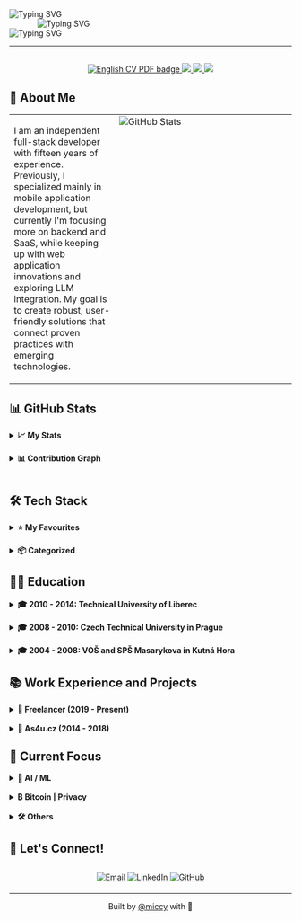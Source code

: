 <div align="left">
  <!-- Opening tag -->
  <img src="https://readme-typing-svg.herokuapp.com?font=JetBrains+Mono&weight=800&size=28&duration=1000&repeat=false&color=1d68dc&vCenter=true&width=600&height=28&lines=%3Cmiccy.dev%3E" alt="Typing SVG" />
  <!-- Content s odsazením vlevo -->
  <div style="margin-left: 50px;">
    <img src="https://readme-typing-svg.herokuapp.com?font=Fira+Code&weight=200&duration=1500&pause=1000&color=FFB11B&vCenter=true&multiline=true&width=600&height=150&lines=%F0%9F%9A%80+Full+Stack+Developer+%7C+15%2B+years+of+experience;%F0%9F%93%B1+React+Native+%7C+Expo+%7C+30%2B+apps+built;%F0%9F%9B%A1%EF%B8%8F+Privacy-First+%7C+Self-Hosted+%7C+Local-First;%F0%9F%A7%A0+AI%2FML+%7C+LLMs+%7C+MCP+%7C+RAG;%F0%9F%9F%A0+Bitcoin+Maxi+%7C+Orange+Pilled+%7C+SAT+Stacker" alt="Typing SVG" />
  </div>
  <img src="https://readme-typing-svg.herokuapp.com?font=JetBrains+Mono&weight=800&size=28&duration=100&repeat=false&color=1d68dc&vCenter=true&width=600&height=28&lines=%3C%2Fmiccy.dev%3E" alt="Typing SVG" />
</div>

---

<div align="center" style="margin-top: 30px; margin-bottom: 30px;">
  <a href="./cv/cv-en.pdf">
    <img src="https://img.shields.io/badge/🇬🇧_CV-PDF-1d68dc?style=for-the-badge&labelColor=1d68dc&color=ffb21c" alt="English CV PDF badge" />
  </a>
  <a href="./cv/cv-en.html">
    <img src="https://img.shields.io/badge/🇬🇧_CV-HTML-1d68dc?style=for-the-badge&labelColor=1d68dc&color=ffb21c" />
  </a>
  <a href="./cv/cv-cs.pdf">
    <img src="https://img.shields.io/badge/🇨🇿_CV-PDF-1d68dc?style=for-the-badge&labelColor=1d68dc&color=ffb21c" />
  </a>
  <a href="./cv/cv-cs.html">
    <img src="https://img.shields.io/badge/🇨🇿_CV-HTML-1d68dc?style=for-the-badge&labelColor=1d68dc&color=ffb21c" />
  </a>
</div>

## 🚀 About Me

<table>
  <tr>
    <td class="top">
      <p>
      I am an independent full-stack developer with fifteen years of experience. Previously, I specialized mainly in mobile application development, but currently I'm focusing more on backend and SaaS, while keeping up with web application innovations and exploring LLM integration. My goal is to create robust, user-friendly solutions that connect proven practices with emerging technologies.
      </p>
    </td>
    <td valign="top" width="300">
      <img src="https://github-readme-stats.vercel.app/api/top-langs/?username=miccy&layout=compact&theme=tokyonight&hide_border=true" alt="GitHub Stats" />
    </td>
  </tr>
</table>

## 📊 GitHub Stats

<details> 
  <summary><strong>📈 My Stats</strong></summary>
  <br>
<table>
	<tr>
		<td>
			<img src="https://github-readme-streak-stats.herokuapp.com/?user=miccy&hide_border=true&theme=github-dark-blue" alt="GitHub Streak Stats" />
		</td>
		<td>
			<img src="https://github-readme-stats.vercel.app/api?username=miccy&show_icons=true&hide_border=true&theme=github_dark&rank_icon=github" />
		</td>
	</tr>
</table>
</details> 
<br>
<details> 
  <summary><b>📊 Contribution Graph</b></summary>
<br>
<div align="center">
  <img src="https://github-readme-activity-graph.vercel.app/graph?username=miccy&theme=github-dark&hide_border=true&area=true" alt="Activity Graph" />
</div>
</details>
<br>

## 🛠️ Tech Stack

<details>
  <summary><b>⭐ My Favourites</b></summary>
  <br>
  <p align="center">
  <img src="https://skillicons.dev/icons?i=astro,ts,react,fastapi,tailwind,appwrite,github,docker,apple,bun,tauri,grafana" height="42"/>
</p>
</details>
<br>
<details> 
  <summary><b>📦 Categorized</b></summary>
<br>
<table width="100%" style="border-collapse: collapse;">
  <tr>
    <td width="110" style="border: none; padding: 8px 0;"><strong>Languages:</strong></td>
    <td align="right" style="border: none; white-space: nowrap; vertical-align: middle;">
      <img src="https://img.shields.io/badge/TypeScript-666666?style=for-the-badge&logo=typescript&logoColor=white" alt="TypeScript"><img src="https://img.shields.io/badge/JavaScript-555555?style=for-the-badge&logo=javascript&logoColor=white" alt="JavaScript"><img src="https://img.shields.io/badge/Effect-444444?style=for-the-badge&logoColor=white" alt="Effect"><img src="https://img.shields.io/badge/Java-333333?style=for-the-badge&logo=openjdk&logoColor=white" alt="Java"><img src="https://img.shields.io/badge/Rust-222222?style=for-the-badge&logo=rust&logoColor=white" alt="Rust"><img src="https://img.shields.io/badge/SQL-111111?style=for-the-badge&logo=mysql&logoColor=white" alt="SQL">
    </td>
  </tr>
  <tr>
    <td width="110" style="border: none; padding: 8px 0;"><strong>Mobile:</strong></td>
    <td align="right" style="border: none; white-space: nowrap;">
      <img src="https://img.shields.io/badge/React_Native-666666?style=for-the-badge&logo=react&logoColor=white" alt="React Native"><img src="https://img.shields.io/badge/Expo-555555?style=for-the-badge&logo=expo&logoColor=white" alt="Expo"><img src="https://img.shields.io/badge/EAS-444444?style=for-the-badge&logo=expo&logoColor=white" alt="EAS"><img src="https://img.shields.io/badge/Tamagui-333333?style=for-the-badge&logoColor=white" alt="Tamagui"><img src="https://img.shields.io/badge/Gluestack-222222?style=for-the-badge&logoColor=white" alt="Gluestack"><img src="https://img.shields.io/badge/NativeWind-111111?style=for-the-badge&logo=tailwindcss&logoColor=white" alt="NativeWind">
    </td>
  </tr>
  <tr>
    <td width="110" style="border: none; padding: 8px 0;"><strong>Frontend:</strong></td>
    <td align="right" style="border: none; white-space: nowrap;">
      <img src="https://img.shields.io/badge/HTML5-777777?style=for-the-badge&logo=html5&logoColor=white" alt="HTML5"><img src="https://img.shields.io/badge/CSS3-666666?style=for-the-badge&logo=css3&logoColor=white" alt="CSS3"><img src="https://img.shields.io/badge/React-555555?style=for-the-badge&logo=react&logoColor=white" alt="React"><img src="https://img.shields.io/badge/Next_JS-444444?style=for-the-badge&logo=next.js&logoColor=white" alt="Next JS"><img src="https://img.shields.io/badge/Astro-333333?style=for-the-badge&logo=astro&logoColor=white" alt="Astro"><img src="https://img.shields.io/badge/Radix_UI-222222?style=for-the-badge&logo=radixui&logoColor=white" alt="Radix UI"><img src="https://img.shields.io/badge/TailwindCSS-111111?style=for-the-badge&logo=tailwind-css&logoColor=white" alt="TailwindCSS">
    </td>
  </tr>
  <tr>
    <td width="110" style="border: none; padding: 8px 0;"><strong>Backend:</strong></td>
    <td align="right" style="border: none; white-space: nowrap;">
      <img src="https://img.shields.io/badge/Node.js-666666?style=for-the-badge&logo=node.js&logoColor=white" alt="NodeJS"><img src="https://img.shields.io/badge/Bun-555555?style=for-the-badge&logo=bun&logoColor=white" alt="Bun"><img src="https://img.shields.io/badge/Serverless-444444?style=for-the-badge&logo=serverless&logoColor=white" alt="Serverless"><img src="https://img.shields.io/badge/Deno-333333?style=for-the-badge&logo=deno&logoColor=white" alt="Deno"><img src="https://img.shields.io/badge/Express.js-222222?style=for-the-badge&logo=express&logoColor=white" alt="Express.js"><img src="https://img.shields.io/badge/NestJS-111111?style=for-the-badge&logo=nestjs&logoColor=white" alt="NestJS">
    </td>
  </tr>
  <tr>
    <td width="110" style="border: none; padding: 8px 0;"><strong>Desktop:</strong></td>
    <td align="right" style="border: none; white-space: nowrap;">
      <img src="https://img.shields.io/badge/Electron-222222?style=for-the-badge&logo=electron&logoColor=white" alt="Electron"><img src="https://img.shields.io/badge/Tauri-111111?style=for-the-badge&logo=tauri&logoColor=white" alt="Tauri">
    </td>
  </tr>
  <tr>
    <td width="110" style="border: none; padding: 8px 0;"><strong>State:</strong></td>
    <td align="right" style="border: none; white-space: nowrap;">
      <img src="https://img.shields.io/badge/Redux-555555?style=for-the-badge&logo=redux&logoColor=white" alt="Redux"><img src="https://img.shields.io/badge/LegendState-444444?style=for-the-badge&logo=react&logoColor=white" alt="LegendState"><img src="https://img.shields.io/badge/Zustand-333333?style=for-the-badge&logo=react&logoColor=white" alt="Zustand"><img src="https://img.shields.io/badge/TanStack_Query-222222?style=for-the-badge&logo=react-query&logoColor=white" alt="TanStack Query"><img src="https://img.shields.io/badge/Context_API-111111?style=for-the-badge&logo=react&logoColor=white" alt="Context API">
    </td>
  </tr>
  <tr>
    <td width="110" style="border: none; padding: 8px 0;"><strong>API:</strong></td>
    <td align="right" style="border: none; white-space: nowrap;">
      <img src="https://img.shields.io/badge/REST_API-777777?style=for-the-badge&logo=api&logoColor=white" alt="REST API"><img src="https://img.shields.io/badge/GraphQL-666666?style=for-the-badge&logo=graphql&logoColor=white" alt="GraphQL"><img src="https://img.shields.io/badge/Apollo-555555?style=for-the-badge&logo=apollo-graphql&logoColor=white" alt="Apollo"><img src="https://img.shields.io/badge/Webhooks-444444?style=for-the-badge&logo=webhooks&logoColor=white" alt="Webhooks"><img src="https://img.shields.io/badge/Cron-333333?style=for-the-badge&logo=clockify&logoColor=white" alt="Cron"><img src="https://img.shields.io/badge/Swagger-222222?style=for-the-badge&logo=swagger&logoColor=white" alt="Swagger"><img src="https://img.shields.io/badge/OpenAPI-111111?style=for-the-badge&logo=openapiinitiative&logoColor=white" alt="OpenAPI">
    </td>
  </tr>
  <tr>
    <td width="110" style="border: none; padding: 8px 0;"><strong>BaaS:</strong></td>
    <td align="right" style="border: none; white-space: nowrap;">
      <img src="https://img.shields.io/badge/Supabase-333333?style=for-the-badge&logo=supabase&logoColor=white" alt="Supabase"><img src="https://img.shields.io/badge/Firebase-222222?style=for-the-badge&logo=Firebase&logoColor=white" alt="Firebase"><img src="https://img.shields.io/badge/Appwrite-111111?style=for-the-badge&logo=appwrite&logoColor=white" alt="Appwrite">
    </td>
  </tr>
  <tr>
    <td width="110" style="border: none; padding: 8px 0;"><strong>DB & ORM:</strong></td>
    <td align="right" style="border: none; white-space: nowrap;">
      <img src="https://img.shields.io/badge/PostgreSQL-555555?style=for-the-badge&logo=postgresql&logoColor=white" alt="PostgreSQL"><img src="https://img.shields.io/badge/SQLite-444444?style=for-the-badge&logo=sqlite&logoColor=white" alt="SQLite"><img src="https://img.shields.io/badge/MongoDB-333333?style=for-the-badge&logo=mongodb&logoColor=white" alt="MongoDB"><img src="https://img.shields.io/badge/Drizzle_ORM-222222?style=for-the-badge&logo=data:image/svg+xml;base64,PHN2ZyB4bWxucz0iaHR0cDovL3d3dy53My5vcmcvMjAwMC9zdmciIHZpZXdCb3g9IjAgMCAyNCAyNCI+PHBhdGggZmlsbD0id2hpdGUiIGQ9Ik0xMS45OTggMGMyLjQ0OSAwIDQuNjYzLjk5NCA2LjI2NyAyLjYwMmE4Ljg0NiA4Ljg0NiAwIDAgMSAyLjU5OSA2LjI3OCA4Ljg0NiA4Ljg0NiAwIDAgMS0yLjU5OSA2LjI3OGMtMS42MDQgMS42MDgtMy44MTggMi42MDItNi4yNjcgMi42MDItMi40NDkgMC00LjY2NC0uOTk0LTYuMjY3LTIuNjAyYTguODQ2IDguODQ2IDAgMCAxLTIuNi02LjI3OCA4Ljg0NiA4Ljg0NiAwIDAgMSAyLjYtNi4yNzhDNy4zMzQuOTk0IDkuNTQ5IDAgMTEuOTk4IDB6Ii8+PC9zdmc+&logoColor=white" alt="Drizzle ORM"><img src="https://img.shields.io/badge/Watermelon-111111?style=for-the-badge&logo=watermelon&logoColor=white" alt="Watermelon">
    </td>
  </tr>
  <tr>
    <td width="110" style="border: none; padding: 8px 0;"><strong>DevOps:</strong></td>
    <td align="right" style="border: none; white-space: nowrap;">
      <img src="https://img.shields.io/badge/Git-666666?style=for-the-badge&logo=git&logoColor=white" alt="Git"><img src="https://img.shields.io/badge/GitHub_Actions-555555?style=for-the-badge&logo=github-actions&logoColor=white" alt="GitHub Actions"><img src="https://img.shields.io/badge/CI%2FCD-444444?style=for-the-badge&logo=jenkins&logoColor=white" alt="CI/CD"><img src="https://img.shields.io/badge/Docker-333333?style=for-the-badge&logo=docker&logoColor=white" alt="Docker"><img src="https://img.shields.io/badge/Vercel-222222?style=for-the-badge&logo=vercel&logoColor=white" alt="Vercel"><img src="https://img.shields.io/badge/Turborepo-111111?style=for-the-badge&logo=turborepo&logoColor=white" alt="Turborepo">
    </td>
  </tr>
  <tr>
    <td width="110" style="border: none; padding: 8px 0;"><strong>Testing:</strong></td>
    <td align="right" style="border: none; white-space: nowrap;">
      <img src="https://img.shields.io/badge/Jest-444444?style=for-the-badge&logo=jest&logoColor=white" alt="Jest"><img src="https://img.shields.io/badge/Detox-333333?style=for-the-badge&logo=wix&logoColor=white" alt="Detox"><img src="https://img.shields.io/badge/Vitest-222222?style=for-the-badge&logo=vitest&logoColor=white" alt="Vitest"><img src="https://img.shields.io/badge/Cypress-111111?style=for-the-badge&logo=cypress&logoColor=white" alt="Cypress">
    </td>
  </tr>
  <tr>
    <td width="110" style="border: none; padding: 8px 0;"><strong>Monitoring:</strong></td>
    <td align="right" style="border: none; white-space: nowrap;">
      <img src="https://img.shields.io/badge/Sentry-222222?style=for-the-badge&logo=sentry&logoColor=white" alt="Sentry"><img src="https://img.shields.io/badge/Grafana-111111?style=for-the-badge&logo=grafana&logoColor=white" alt="Grafana">
    </td>
  </tr>
  <tr>
    <td width="110" style="border: none; padding: 8px 0;"><strong>Dev Tools:</strong></td>
    <td align="right" style="border: none; white-space: nowrap;">
      <img src="https://img.shields.io/badge/VS_Code-444444?style=for-the-badge&logo=visual-studio-code&logoColor=white" alt="VSCode"><img src="https://img.shields.io/badge/Cursor-333333?style=for-the-badge&logo=cursor&logoColor=white" alt="Cursor"><img src="https://img.shields.io/badge/Replit-222222?style=for-the-badge&logo=replit&logoColor=white" alt="Replit"><img src="https://img.shields.io/badge/GitHub_Copilot-111111?style=for-the-badge&logo=github&logoColor=white" alt="GitHub Copilot">
    </td>
  </tr>
  <tr>
    <td width="110" style="border: none; padding: 8px 0;"><strong>Auth:</strong></td>
    <td align="right" style="border: none; white-space: nowrap;">
      <img src="https://img.shields.io/badge/Clerk-444444?style=for-the-badge&logo=clerk&logoColor=white" alt="Clerk"><img src="https://img.shields.io/badge/Auth0-333333?style=for-the-badge&logo=auth0&logoColor=white" alt="Auth0"><img src="https://img.shields.io/badge/NextAuth.js-222222?style=for-the-badge&logo=next.js&logoColor=white" alt="NextAuth.js"><img src="https://img.shields.io/badge/OAuth-111111?style=for-the-badge&logo=oauth&logoColor=white" alt="OAuth">
    </td>
  </tr>
  <tr>
    <td width="110" style="border: none; padding: 8px 0;"><strong>Payments:</strong></td>
    <td align="right" style="border: none; white-space: nowrap;">
      <img src="https://img.shields.io/badge/Stripe-222222?style=for-the-badge&logo=stripe&logoColor=white" alt="Stripe"><img src="https://img.shields.io/badge/PayPal-111111?style=for-the-badge&logo=paypal&logoColor=white" alt="PayPal">
    </td>
  </tr>
  <tr>
    <td width="110" style="border: none; padding: 8px 0;"><strong>CMS:</strong></td>
    <td align="right" style="border: none; white-space: nowrap;">
      <img src="https://img.shields.io/badge/Payload_CMS-333333?style=for-the-badge&logo=ghost&logoColor=white" alt="Payload CMS"><img src="https://img.shields.io/badge/Strapi-222222?style=for-the-badge&logo=strapi&logoColor=white" alt="Strapi"><img src="https://img.shields.io/badge/Directus-111111?style=for-the-badge&logo=directus&logoColor=white" alt="Directus">
    </td>
  </tr>
  <tr>
    <td width="110" style="border: none; padding: 8px 0;"><strong>AI & ML:</strong></td>
    <td align="right" style="border: none; white-space: nowrap;">
      <img src="https://img.shields.io/badge/Hugging_Face-444444?style=for-the-badge&logo=huggingface&logoColor=white" alt="Hugging Face"><img src="https://img.shields.io/badge/LangChain-333333?style=for-the-badge&logo=langchain&logoColor=white" alt="LangChain"><img src="https://img.shields.io/badge/Claude-222222?style=for-the-badge&logo=anthropic&logoColor=white" alt="Claude API"><img src="https://img.shields.io/badge/OpenAI_API-111111?style=for-the-badge&logo=openai&logoColor=white" alt="OpenAI API">
    </td>
  </tr>
</table>
</details>

## 👨‍🎓 Education

<details> 
  <summary><b>🎓 2010 - 2014: Technical University of Liberec</b></summary>
<br>

- Faculty of Electrical Engineering and Computer Science
- Field of Information Technology
- Incomplete
</details>
<br>
<details> 
  <summary><b>🎓 2008 - 2010: Czech Technical University in Prague</b></summary>
<br>

- Faculty of Electrical Engineering
- Transferred to TUL
</details>
<br>
<details> 
  <summary><b>🎓 2004 - 2008: VOŠ and SPŠ Masarykova in Kutná Hora</b></summary>
<br>

- Field of Electrical Engineering
- Communication Technology
</details>

## 📚 Work Experience and Projects

<details> 
  <summary><b>💼 Freelancer (2019 - Present)</b></summary>
<br>

| Project                                                    | Client                                             | Duration          | Stack                                  |
| ---------------------------------------------------------- | -------------------------------------------------- | ----------------- | -------------------------------------- |
| [SPUD Now](https://spudnow.co.uk/)                         | DownloDev                                          | 03/2023 - 08/2024 | Expo, React Native, RestAPI            |
| [Tlappka](https://www.tlappka.cz/)                         | [Veevoy](https://veevoy.com)                       | 2023              | React Native, Expo, Tamagui, Storybook |
| [Union](https://www.union.sk/union-zp-aplikacia-na-mobile) | [BOOTIQ](https://www.bootiq.io)                    | 03/2022 - 10/2022 | RN, Expo, GraphQL, Apollo, MobX        |
| [myPlann](https://www.sabservis.cz/myplann)                | [SABService](https://www.sabservis.cz)             | 2022              | ReactJS, Strapi, Tailwind, Redux       |
| [Mamio](https://www.mamio-app.com)                         | [Eliaš IT Solutions](https://elias-itsolutions.sk) | 05/2021 - 12/2022 | React Native, Expo, Zustand            |
| [SharkTracker](https://www.ocearch.org/tracker/?)          | [Mapotic](https://www.mapotic.cz)                  | 2021              | React Native, Maps, RestAPI            |
| Keys of the Treasure                                       | [Sundisk](https://www.sundisk.cz/cs/)              | 2020              | ReactJS, React Native, Expo, Firebase  |
</details>
<br>
<details> 
  <summary><b>💼 As4u.cz (2014 - 2018)</b></summary>
<br>

| Project                     | Year      | Stack                                                 |
| --------------------------- | --------- | ----------------------------------------------------- |
| Turnov v mobilu             | 2015-2024 | Expo, React Native, Supabase, Drizzle ORM             |
| Praha 11                    | 2016-2024 | Expo, React Native, Supabase, Drizzle ORM             |
| Cestovatelský fotodeník     | 2017-2023 | Expo, React Native                                    |
| Vrbno v mobilu              | 2018-2023 | React Native (Android / iOS)                          |
| Prostějov v mobilu          | 2018-2023 | Expo, React Native                                    |
| Jablonec v mobilu           | 2014-2024 | Migration from Ionic/Cordova to React Native and Expo |
| Litovel v mobilu            | 2016-2024 | React Native (Android / iOS)                          |
| Šumperk v mobilu            | 2015-2023 | React Native and Expo                                 |
| Jindřichův Hradec v mobilu  | 2015-2023 | Migration from Cordova to React Native and Expo       |
| Kuřim v mobilu              | 2014-2023 | React Native and Expo                                 |
| Poznej Hradec               | 2014-2023 | React Native (Android / iOS)                          |
| BITVA 1866                  | 2016-2023 | Android/iOS                                           |
| Dny Evropského Dědictví     | 2018-2022 | Expo, React Native                                    |
| Textilní a oděvní dílna     | 2016      | Native Android (Java)                                 |
| Kojetín v mobilu            | 2016-2020 | Expo, React Native                                    |
| Týniště nad Orlicí          | 2017-2020 | Expo, React Native                                    |
| Český ráj                   | 2016-2020 | Expo, React Native                                    |
| Český systém kvality služeb | 2015      | Cordova (Android/iOS)                                 |
| Mladoboleslavsko            | 2015      | Ionic/Cordova (Android/iOS)                           |
| Průvodce Libereckým krajem  | 2015      | Ionic/Cordova (Android/iOS)                           |
</details>

## 🎯 Current Focus

<details> 
  <summary><b>🤖 AI / ML</b></summary>
<div align="center">
<br>
  <table>
    <tr>
      <td align="center" width="33%">
        <img src="https://img.icons8.com/color/96/000000/artificial-intelligence.png" width="60" height="60" alt="AI Agents" />
        <br><strong>AI Agents | MCPs</strong>
        <br>Optimizing pre-filtering data layers
      </td>
      <td align="center" width="33%">
        <img src="https://img.icons8.com/fluency/96/workflow.png" width="60" height="60" alt="Orchestration" />
        <br><strong>LLM Orchestration</strong>
        <br>Centralized control of nested agents
      </td>
      <td align="center" width="33%">
        <img src="https://img.icons8.com/color/96/server--v1.png" width="60" height="60" alt="VPS" />
        <br><strong>Own VPS</strong>
        <br>Designing scalable cloud infrastructure
      </td>
    </tr>
  </table>
</div>
</details>
<br>

<details> 
  <summary><b>₿ Bitcoin | Privacy</b></summary>
<div align="center">
<br>
  <table>
    <tr>
      <td align="center" width="33%">
        <img src="https://img.icons8.com/color/96/bitcoin--v1.png" width="60" height="60" alt="Bitcoin" />
        <br><strong>SATstation</strong>
        <br>All-in-one platform for Bitcoiners and adoption
      </td>
      <td align="center" width="33%">
        <img src="https://img.icons8.com/color/96/source-code.png" width="60" height="60" alt="GitHub" />
        <br><strong>21-000-000</strong>
        <br>GitHub organization for the BTC community
      </td>
      <td align="center" width="33%">
        <img src="https://img.icons8.com/color/96/database--v1.png" width="60" height="60" alt="Database" />
        <br><strong>Evolu</strong>
        <br>Contributing to Evolu local-first database
      </td>
    </tr>
  </table>
</div>
</details>
<br>

<details> 
  <summary><b>🛠️ Others</b></summary>
<div align="center">
<br>
  <table>
    <tr>
      <td align="center" width="33%">
        <img src="https://img.icons8.com/color/96/settings--v1.png" width="60" height="60" alt="System" />
        <br><strong>PawnshopOS</strong>
        <br>Internal customer management system
      </td>
      <td align="center" width="33%">
        <img src="https://img.icons8.com/color/96/light-on--v2.png" width="60" height="60" alt="WLED" />
        <br><strong>Ignis WLED Controller</strong>
        <br>Studio for programming pixel light POI/Staff
      </td>
      <td align="center" width="33%">
        <img src="https://img.icons8.com/color/96/domain.png" width="60" height="60" alt="Company" />
        <br><strong>7Transfer s.r.o.</strong>
        <br>Landing page and hosting for Czech company
      </td>
    </tr>
  </table>
</div>
</details>

## 💼 Let's Connect!

<div align="center" style="margin-top: 30px; margin-bottom: 20px;">
  <a href="mailto:info@miccy.dev">
    <img src="https://img.shields.io/badge/Email-D14836?style=for-the-badge&logo=gmail&logoColor=white" alt="Email"/>
  </a>
  <a href="https://www.linkedin.com/in/miccy">
    <img src="https://img.shields.io/badge/LinkedIn-0077B5?style=for-the-badge&logo=linkedin&logoColor=white" alt="LinkedIn"/>
  </a>
  <a href="https://github.com/miccy">
    <img src="https://img.shields.io/badge/GitHub-100000?style=for-the-badge&logo=github&logoColor=white" alt="GitHub"/>
  </a>
</div>

---

<div align="center">
  <p>Built by <a href="https://github.com/miccy">@miccy</a> with 💙</p>
</div>
